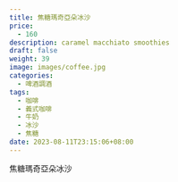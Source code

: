 ```yaml
---
title: 焦糖瑪奇亞朵冰沙
price:
  - 160
description: caramel macchiato smoothies
draft: false
weight: 39
image: images/coffee.jpg
categories:
  - 啤酒調酒
tags:
  - 咖啡
  - 義式咖啡
  - 牛奶
  - 冰沙
  - 焦糖
date: 2023-08-11T23:15:06+08:00
---
```


 焦糖瑪奇亞朵冰沙
